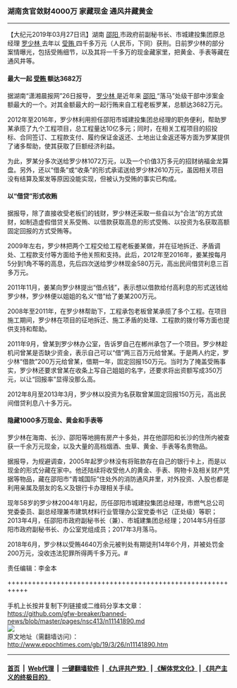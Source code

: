 ### 湖南贪官敛财4000万 家藏现金 通风井藏黄金
------------------------

<p>
 【大纪元2019年03月27日讯】湖南
 <a href="http://www.epochtimes.com/gb/tag/%E9%82%B5%E9%98%B3.html">
  邵阳
 </a>
 市政府前副秘书长、市城建投集团原总经理
 <a href="http://www.epochtimes.com/gb/tag/%E7%BD%97%E5%B0%91%E6%9E%97.html">
  罗少林
 </a>
 去年以
 <a href="http://www.epochtimes.com/gb/tag/%E5%8F%97%E8%B4%BF.html">
  受贿
 </a>
 四千多万元（人民币，下同）获刑。日前罗少林的部分案情曝光，包括受贿细节，以及其将一千多万的现金藏家里，把黄金、手表等藏在通风井等。
</p>
<h4>
 最大一起
 <a href="http://www.epochtimes.com/gb/tag/%E5%8F%97%E8%B4%BF.html">
  受贿
 </a>
 额达3682万
</h4>
<p>
 据湖南“潇湘晨报网”26日报导，
 <a href="http://www.epochtimes.com/gb/tag/%E7%BD%97%E5%B0%91%E6%9E%97.html">
  罗少林
 </a>
 是近年来
 <a href="http://www.epochtimes.com/gb/tag/%E9%82%B5%E9%98%B3.html">
  邵阳
 </a>
 “落马”处级干部中涉案金额最大的一个。对其金额最大的一起行贿来自工程老板罗某，总额达3682万元。
</p>
<p>
 2012年至2016年，罗少林利用担任邵阳市城建投集团总经理的职务便利，帮助罗某承揽了九个工程项目，总工程量达10亿多元；同时，在相关工程项目的招投标、合同签订、工程款支付、履约保证金返还、土地出让金返还等方面为罗某提供了诸多帮助，使其获取了巨额经济利益。
</p>
<p>
 为此，罗某分多次送给罗少林1072万元，以及一个价值3万多元的招财纳福金龙算盘。另外，还以“借条”或“收条”的形式承诺送给罗少林2610万元，虽因相关项目没有结算及案发等原因没能实现，但被认为受贿的事实已构成。
</p>
<h4>
 以“借贷”形式收贿
</h4>
<p>
 据报导，除了直接收受老板们的钱财，罗少林还采取一些自以为“合法”的方式敛财，如制造虚假借贷关系受贿、以借款获取高息的形式受贿、以投资为名获取高额固定回报的方式受贿等。
</p>
<p>
 2009年左右，罗少林把两个工程交给工程老板姜某做，并在征地拆迁、矛盾调处、工程款支付等方面给予他关照和支持。此后，2012年至2016年，姜某按每月5分到1角不等的高息，先后四次送给罗少林现金580万元，高出民间借贷利息三百多万元。
</p>
<p>
 2011年11月，姜某向罗少林提出“借点钱”，表示想以借款给付高利息的形式送钱给罗少林，罗少林便以姐姐的名义“借”给了姜某200万元。
</p>
<p>
 2008年至2011年，在罗少林帮助下，工程承包老板曾某承揽了多个工程。在项目施工期间，罗少林在项目的征地拆迁、施工矛盾的处理、工程款的拨付等方面也提供支持和帮助。
</p>
<p>
 2011年9月，曾某到罗少林办公室，告诉罗自己在郴州承包了一个项目。罗少林趁机问曾某是否缺少资金，表示自己可以“借”两三百万元给曾某。于是两人约定，罗少林“借款”200万元给曾某，借期一年，固定回报150万元。当时为了掩盖受贿事实，罗少林还要求曾某在收条上写自己姐姐的名字，还要求将出资额写成350万元，以让“回报率”显得没那么高。
</p>
<p>
 2012年8月至2013年3月，罗少林以投资为名获取曾某固定回报150万元，高出民间借贷利息八十多万元。
</p>
<h4>
 隐藏1000多万现金、黄金和手表等
</h4>
<p>
 罗少林在海南、长沙、邵阳等地拥有房产十多处，并在他邵阳和长沙的住所内被查获一千余万元现金，以及大量的高档烟酒、虫草、黄金、手表等名贵物品。
</p>
<p>
 据报导，为规避调查，2005年起罗少林没有将赃款存在自己的银行卡上，而是以现金的形式分藏在家中。他还陆续将收受他人的黄金、手表、购物卡及相关财产凭据等物品，藏在邵阳市“青城国际”住处外的消防通风井里，对外投资、入股也都是利用亲属及朋友的名义及银行卡办理相关手续。
</p>
<p>
 现年58岁的罗少林2004年1月起，历任邵阳市城建投集团总经理，市燃气总公司党委委员、副总经理兼市建筑材料行业管理办公室党委书记（正处级）等职；2013年4月，任邵阳市政府副秘书长（兼）、市城建集团总经理；2014年5月任邵阳市政府副秘书长、办公室党组成员；2017年3月落马。
</p>
<p>
 2018年6月，罗少林以受贿4640万余元被判处有期徒刑14年6个月，并被处罚金200万元，没收违法犯罪所得两千多万元。#
</p>
<p>
 责任编辑：李金本
</p>

+++++++++++++++++++++++++++++++++++++++++++++++++++++++++++<br/><br/>
手机上长按并复制下列链接或二维码分享本文章：<br/>
https://github.com/gfw-breaker/banned-news/blob/master/pages/nsc413/n11141890.md <br/>
<a href='https://github.com/gfw-breaker/banned-news/blob/master/pages/nsc413/n11141890.md'><img src='https://github.com/gfw-breaker/banned-news/blob/master/pages/nsc413/n11141890.md.png'/></a> <br/>
原文地址（需翻墙访问）：http://www.epochtimes.com/gb/19/3/26/n11141890.htm


------------------------
#### [首页](https://github.com/gfw-breaker/banned-news/blob/master/README.md) &nbsp;|&nbsp; [Web代理](https://github.com/labour-camp/helloworld) &nbsp;|&nbsp; [一键翻墙软件](https://github.com/gfw-breaker/nogfw/blob/master/README.md) &nbsp;| [《九评共产党》](https://github.com/gfw-breaker/9ping.md/blob/master/README.md#九评之一评共产党是什么) | [《解体党文化》](https://github.com/gfw-breaker/jtdwh.md/blob/master/README.md) | [《共产主义的终极目的》](https://github.com/gfw-breaker/gczydzjmd.md/blob/master/README.md)

